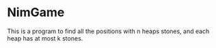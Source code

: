 # NimGame
This is a program to find all the positions with n heaps stones, and each heap has at most k stones.